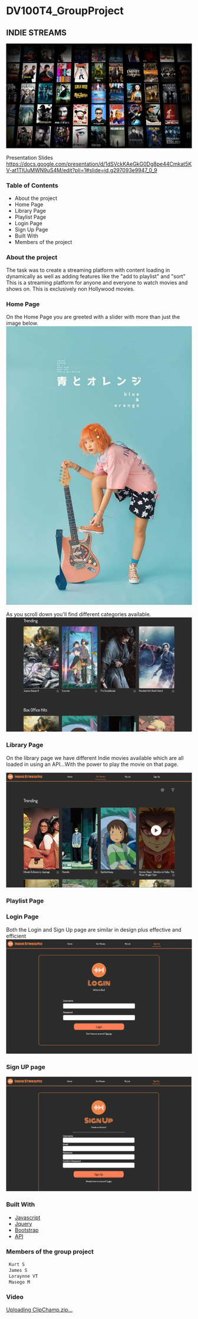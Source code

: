 # DV100T4_GroupProject

## INDIE STREAMS

![Splash screen](assets/splashscreen/Posterwall.jpg)

Presentation Slides [
](https://docs.google.com/presentation/d/1dSVckKAeGkG0Dg8pe44Cmkat5KV-at1TIUuMWN9uS4M/edit?pli=1#slide=id.g297093e9947_0_9)https://docs.google.com/presentation/d/1dSVckKAeGkG0Dg8pe44Cmkat5KV-at1TIUuMWN9uS4M/edit?pli=1#slide=id.g297093e9947_0_9


### Table of Contents
* About the project
* Home Page
* Library Page
* Playlist Page
* Login Page
* Sign Up Page
* Built With
* Members of the project

### About the project
The task was to create a streaming platform with content loading in dynamically as well as adding features like the "add to playlist" and "sort"
This is a streaming platform for anyone and everyone to watch movies and shows on. This is exclusively non Hollywood movies. 

### Home Page

On the Home Page you are greeted with a slider with more than just the image below.
![](assets/AotoOrenji.jpg)

As you scroll down you'll find different categories available. ![](assets/homepagecopy.jpeg)

### Library Page
On the library page we have different Indie movies available which are all loaded in using an API...With the power to play the movie on that page.

![](/assets/svgs/allmovies.jpeg)


### Playlist Page 


### Login Page
Both the Login and Sign Up page are similar in design plus effective and efficient 
![](assets/svgs/loginpg.jpeg)

### Sign UP page
![](assets/svgs/signuppg.jpeg)

### Built With
* [Javascript]()
* [Jquery]()
* [Bootstrap](https://getbootstrap.com/docs/5.3/getting-started/introduction/)
* [API](https://developer.themoviedb.org/reference/intro/getting-started)

### Members of the group project
     Kurt S
     James S
     Loraynne VT
     Masego M

### Video
[Uploading ClipChamp.zip…]()
